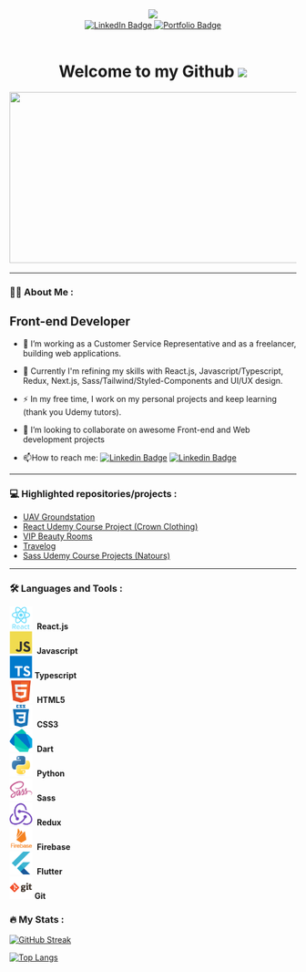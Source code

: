 <div id="header" align="center">
  <img src="https://media.giphy.com/media/HwBlFQZFcAoUcPHZdX/giphy.gif" width="100"/>
  
  <div id="badges">
    <a href="https://www.linkedin.com/in/breno-perricone-fischer-191964129/">
      <img src="https://img.shields.io/badge/LinkedIn-blue?style=for-the-badge&logo=linkedin&logoColor=white" alt="LinkedIn Badge"/>
    </a>
    <a href="https://breno-perricone.netlify.app/">
      <img src="https://img.shields.io/badge/Portfolio-gray?Color=black&style=for-the-badge" alt="Portfolio Badge"/>
    </a>
  </div>
  <img src="https://komarev.com/ghpvc/?username=BrenoFischer&style=flat-square&color=blue" alt=""/>
  <h1>
    Welcome to my Github
    <img src="https://media.giphy.com/media/hvRJCLFzcasrR4ia7z/giphy.gif" width="30px"/>
  </h1>
</div>

<div align="center">
  <img src="https://media.giphy.com/media/dWesBcTLavkZuG35MI/giphy.gif" width="600" height="300"/>
</div>

---

### :man_technologist: About Me :

<h2>Front-end Developer</h2>

- :telescope: I’m working as a Customer Service Representative and as a freelancer, building web applications.

- :seedling: Currently I'm refining my skills with React.js, Javascript/Typescript, Redux, Next.js, Sass/Tailwind/Styled-Components and UI/UX design.

- :zap: In my free time, I work on my personal projects and keep learning (thank you Udemy tutors).

- 👯 I’m looking to collaborate on awesome Front-end and Web development projects

- :mailbox:How to reach me: [![Linkedin Badge](https://img.shields.io/badge/-Breno-blue?style=flat&logo=Linkedin&logoColor=white)](linkedin.com/in/breno-perricone-fischer-191964129/) [![Linkedin Badge](https://img.shields.io/badge/-Portfolio-black?style=flat)](https://breno-perricone.netlify.app/)

---

### :computer: Highlighted repositories/projects :

<ul>
  <li><a href="https://github.com/BrenoFischer/gradys-gs">UAV Groundstation</a></li>
  <li><a href="https://github.com/BrenoFischer/Udemy-ReactJS">React Udemy Course Project (Crown Clothing)</a></li>
  <li><a href="https://github.com/BrenoFischer/vip-beauty-rooms">VIP Beauty Rooms</a></li>
  <li><a href="https://github.com/BrenoFischer/Travelog">Travelog</a></li>
  <li><a href="https://github.com/BrenoFischer/Udemy-SCSS">Sass Udemy Course Projects (Natours)</a></li>
</ul>


---

### :hammer_and_wrench: Languages and Tools :
<div align="top">
    <img src="https://github.com/devicons/devicon/blob/master/icons/react/react-original-wordmark.svg" title="React" alt="React" width="40" height="40"/>&nbsp;
    <b>React.js</b>
</div>
  <div align="top">
    <img src="https://github.com/devicons/devicon/blob/master/icons/javascript/javascript-original.svg" title="JavaScript" alt="JavaScript" width="40"/>&nbsp;
    <b>Javascript</b>
  </div>
  <div align="top">
    <img src="https://github.com/devicons/devicon/blob/master/icons/typescript/typescript-original.svg" title="Typescript" **alt="Typescript" width="40" height="40"/>
    <b>Typescript</b>
  </div>
  <div align="top">
    <img src="https://github.com/devicons/devicon/blob/master/icons/html5/html5-original.svg" title="HTML5" alt="HTML" width="40" height="40"/>&nbsp; 
    <b>HTML5</b>
  </div>
  <div align="top">
    <img src="https://github.com/devicons/devicon/blob/master/icons/css3/css3-plain-wordmark.svg"  title="CSS3" alt="CSS" width="40" height="40"/>&nbsp; 
    <b>CSS3</b>
  </div>
    <div align="top">
    <img src="https://github.com/devicons/devicon/blob/master/icons/dart/dart-original.svg"  title="Dart" alt="Dart" width="40" height="40"/>&nbsp; 
    <b>Dart</b>
  </div>
  <div align="top">
    <img src="https://github.com/devicons/devicon/blob/master/icons/python/python-original.svg"  title="Python" alt="Python" width="40" height="40"/>&nbsp; 
    <b>Python</b>
  </div>
  <div align="top">
    <img src="https://github.com/devicons/devicon/blob/master/icons/sass/sass-original.svg"  title="Sass" alt="Sass" width="40" height="40"/>&nbsp; 
    <b>Sass</b>
  </div>
  <div align="top">
    <img src="https://github.com/devicons/devicon/blob/master/icons/redux/redux-original.svg" title="Redux" alt="Redux " width="40" height="40"/>&nbsp; 
    <b>Redux</b>
  </div>
  <div align="top">
    <img src="https://github.com/devicons/devicon/blob/master/icons/firebase/firebase-plain-wordmark.svg" title="Firebase" alt="Firebase" width="40" height="40"/>&nbsp;
    <b>Firebase</b>
  </div>
  <div align="top">
    <img src="https://github.com/devicons/devicon/blob/master/icons/flutter/flutter-original.svg" title="Flutter" alt="Flutter" width="40" height="40"/>&nbsp;
    <b>Flutter</b>
  </div>
  <div align="top">
    <img src="https://github.com/devicons/devicon/blob/master/icons/git/git-original-wordmark.svg" title="Git" **alt="Git" width="40" height="40"/>
    <b>Git</b>
  </div>

  
  ### :fire: My Stats :
  
  [![GitHub Streak](http://github-readme-streak-stats.herokuapp.com?user=BrenoFischer&theme=dark&background=000000)](https://git.io/streak-stats)
  
  [![Top Langs](https://github-readme-stats.vercel.app/api/top-langs/?username=BrenoFischer&layout=compact&theme=vision-friendly-dark)](https://github.com/BrenoFischer/github-readme-stats)
